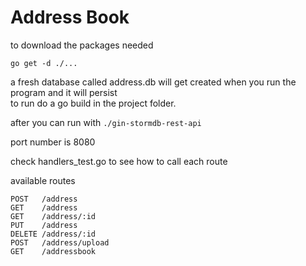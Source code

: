 # Address Book

to download the packages needed 

`go get -d ./... `

a fresh database called address.db will get created when you run the program and it will persist\
to run do a go build in the project folder. 

after you can run with `./gin-stormdb-rest-api`  

port number is 8080

check handlers_test.go to see how to call each route

available routes

```
POST   /address
GET    /address
GET    /address/:id
PUT    /address
DELETE /address/:id
POST   /address/upload
GET    /addressbook
```
